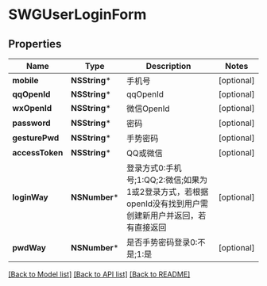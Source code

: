 # SWGUserLoginForm

## Properties
Name | Type | Description | Notes
------------ | ------------- | ------------- | -------------
**mobile** | **NSString*** | 手机号 | [optional] 
**qqOpenId** | **NSString*** | qqOpenId | [optional] 
**wxOpenId** | **NSString*** | 微信OpenId | [optional] 
**password** | **NSString*** | 密码 | [optional] 
**gesturePwd** | **NSString*** | 手势密码 | [optional] 
**accessToken** | **NSString*** | QQ或微信 | [optional] 
**loginWay** | **NSNumber*** | 登录方式0:手机号;1:QQ;2:微信;如果为1或2登录方式，若根据openId没有找到用户需创建新用户并返回，若有直接返回 | [optional] 
**pwdWay** | **NSNumber*** | 是否手势密码登录0:不是;1:是 | [optional] 

[[Back to Model list]](../README.md#documentation-for-models) [[Back to API list]](../README.md#documentation-for-api-endpoints) [[Back to README]](../README.md)


